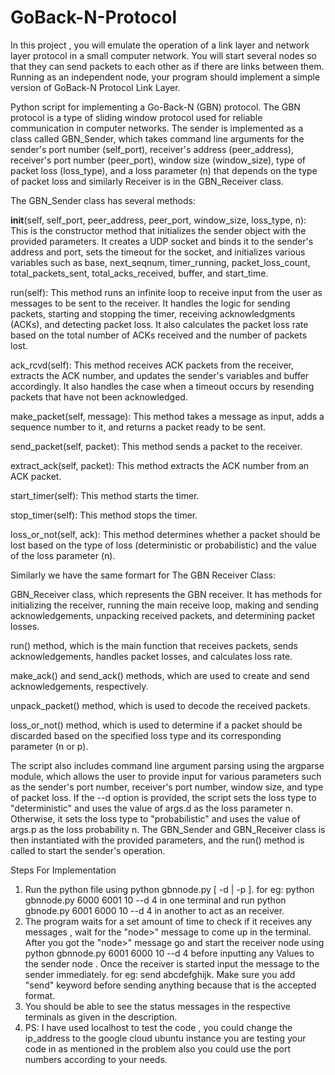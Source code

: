 # GoBack-N-Protocol
In this  project , you will emulate the operation of a link layer and network layer protocol in a small computer network. You will start several nodes so that they can send packets to each other as if there are links between them. Running as an independent node, your program should implement a simple version of GoBack-N Protocol Link Layer.




Python script for implementing a Go-Back-N (GBN) protocol. The GBN protocol is a type of sliding window protocol used for reliable communication in computer networks. The sender is implemented as a class called GBN_Sender, which takes command line arguments for the sender's port number (self_port), receiver's address (peer_address), receiver's port number (peer_port), window size (window_size), type of packet loss (loss_type), and a loss parameter (n) that depends on the type of packet loss and similarly Receiver is in the GBN_Receiver class.

The GBN_Sender class has several methods:

__init__(self, self_port, peer_address, peer_port, window_size, loss_type, n): This is the constructor method that initializes the sender object with the provided parameters. It creates a UDP socket and binds it to the sender's address and port, sets the timeout for the socket, and initializes various variables such as base, next_seqnum, timer_running, packet_loss_count, total_packets_sent, total_acks_received, buffer, and start_time.

run(self): This method runs an infinite loop to receive input from the user as messages to be sent to the receiver. It handles the logic for sending packets, starting and stopping the timer, receiving acknowledgments (ACKs), and detecting packet loss. It also calculates the packet loss rate based on the total number of ACKs received and the number of packets lost.

ack_rcvd(self): This method receives ACK packets from the receiver, extracts the ACK number, and updates the sender's variables and buffer accordingly. It also handles the case when a timeout occurs by resending packets that have not been acknowledged.

make_packet(self, message): This method takes a message as input, adds a sequence number to it, and returns a packet ready to be sent.

send_packet(self, packet): This method sends a packet to the receiver.

extract_ack(self, packet): This method extracts the ACK number from an ACK packet.

start_timer(self): This method starts the timer.

stop_timer(self): This method stops the timer.

loss_or_not(self, ack): This method determines whether a packet should be lost based on the type of loss (deterministic or probabilistic) and the value of the loss parameter (n).


Similarly we have the same formart for The GBN Receiver Class:

GBN_Receiver class, which represents the GBN receiver. It has methods for initializing the receiver, running the main receive loop, making and sending acknowledgements, unpacking received packets, and determining packet losses.

run() method, which is the main function that receives packets, sends acknowledgements, handles packet losses, and calculates loss rate.

make_ack() and send_ack() methods, which are used to create and send acknowledgements, respectively.

unpack_packet() method, which is used to decode the received packets.

loss_or_not() method, which is used to determine if a packet should be discarded based on the specified loss type and its corresponding parameter (n or p).



The script also includes command line argument parsing using the argparse module, which allows the user to provide input for various parameters such as the sender's port number, receiver's port number, window size, and type of packet loss. If the --d option is provided, the script sets the loss type to "deterministic" and uses the value of args.d as the loss parameter n. Otherwise, it sets the loss type to "probabilistic" and uses the value of args.p as the loss probability n.
The GBN_Sender and GBN_Receiver class  is then instantiated with the provided parameters, and the run() method is called to start the sender's operation.



Steps For Implementation

1. Run the python file using  python gbnnode.py <self-port> <peer-port> <window-size> [ -d <value-of-n> | -p <value-of-p> ].
   for eg: python gbnnode.py 6000 6001 10 --d 4 in one terminal and run python gbnode.py 6001 6000 10 --d 4 in another to act as 
   an receiver.
2. The program waits for a set amount of time to check if it receives any messages , wait for the "node>" message to come   up in the terminal.
   After you got the "node>" message go and start the receiver node using  python gbnnode.py 6001 6000 10 --d 4  before inputting any Values
   to the sender node . Once the receiver is started input the message to the sender immediately. for eg: send abcdefghijk.
   Make sure you add "send" keyword before sending anything because that is the accepted format.
3. You should be able to see the status messages in the respective terminals as given in the description.
4. PS: I have used localhost to test the code , you could change the ip_address to the google cloud ubuntu instance you are testing your code in as mentioned in the problem also you could use the port numbers according to your needs.
